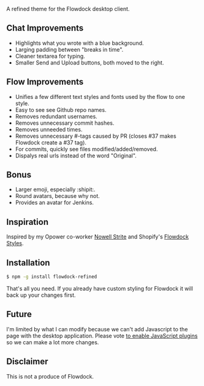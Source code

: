A refined theme for the Flowdock desktop client.

## Chat Improvements

* Highlights what you wrote with a blue background.
* Larging padding between "breaks in time".
* Cleaner textarea for typing.
* Smaller Send and Upload buttons, both moved to the right.

## Flow Improvements

* Unifies a few different text styles and fonts used by the flow to one style.
* Easy to see see Github repo names.
* Removes redundant usernames.
* Removes unnecessary commit hashes.
* Removes unneeded times.
* Removes unnecessary #-tags caused by PR (closes #37 makes Flowdock create a #37 tag).
* For commits, quickly see files modified/added/removed.
* Dispalys real urls instead of the word "Original".

## Bonus
* Larger emoji, especially :shipit:.
* Round avatars, because why not.
* Provides an avatar for Jenkins.

## Inspiration

Inspired by my Opower co-worker [Nowell Strite](https://github.com/nowells) and
Shopify's [Flowdock Styles](https://github.com/Shopify/flowdock_styles).

## Installation

```bash
$ npm -g install flowdock-refined
```

That's all you need. If you already have custom styling for Flowdock it will back up your changes first.

## Future

I'm limited by what I can modify because we can't add Javascript to the page
with the desktop application. Please vote [to enable JavaScript plugins](http://flowdock.uservoice.com/forums/36827-general/suggestions/5519689-userscript-or-plugin-capability-in-desktop-client)
so we can make a lot more changes.

## Disclaimer

This is not a produce of Flowdock.
